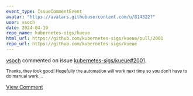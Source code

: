 ```yaml
---
event_type: IssueCommentEvent
avatar: "https://avatars.githubusercontent.com/u/814322?"
user: vsoch
date: 2024-04-19
repo_name: kubernetes-sigs/kueue
html_url: https://github.com/kubernetes-sigs/kueue/pull/2001
repo_url: https://github.com/kubernetes-sigs/kueue
---
```


<a href='https://github.com/vsoch' target='_blank'>vsoch</a> commented on issue <a href='https://github.com/kubernetes-sigs/kueue/pull/2001' target='_blank'>kubernetes-sigs/kueue#2001</a>.

<small>Thanks, they look good! Hopefully the automation will work next time so you don't have to do manual work....</small>

<a href='https://github.com/kubernetes-sigs/kueue/pull/2001' target='_blank'>View Comment</a>